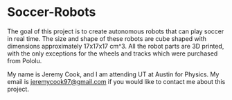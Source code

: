 # Soccer-Robots
The goal of this project is to create autonomous robots that can play soccer in real time. The size and shape of these robots are cube shaped with dimensions approximately 17x17x17 cm^3. All the robot parts are 3D printed, with the only exceptions for the wheels and tracks which were purchased from Pololu.

My name is Jeremy Cook, and I am attending UT at Austin for Physics. My email is jeremycook97@gmail.com if you would like to contact me about this project.
